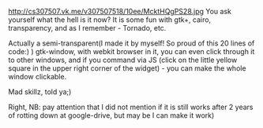 http://cs307507.vk.me/v307507518/10ee/McktHQgPS28.jpg
You ask yourself what the hell is it now? It is some fun with gtk+, cairo, transparency, and as I remember - Tornado, etc.

Actually a semi-transparent(I made it by myself! So proud of this 20 lines of code:) ) gtk-window, with webkit browser in it, you can even click through it to other windows, and if you command via JS (click on the little yellow square in the upper right corner of the widget) - you can make the whole window clickable.

Mad skillz, told ya;)

Right, NB: pay attention that I did not mention if it is still works after 2 years of rotting down at google-drive, but may be I can make it work)
